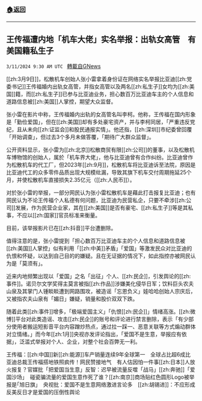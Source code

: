 ###  [:house:返回](README.md)
---


## 王传福遭内地「机车大佬」实名举报：出轨女高管　有美国籍私生子
`3/11/2024 9:30 AM UTC ` [轉載自GNews](https://gnews.org/articles/2383879)

[[zh:3月9日]]，松散机车创始人张小雷拿着身份证在网络实名举报比亚迪[[zh:党委书记]]王传福婚内出轨女高管，并指女高管以及两名[[zh:私生子]]女均为[[zh:美国]]籍，而[[zh:私生子]]已参与比亚迪业务，担心数百万比亚迪车主的个人信息和道路信息被[[zh:美国]]人掌控，期望大众监督。

张小雷在影片中称，王传福婚内出轨的女高管名叫李柯。他称，王传福在国内形象是「勤俭爱国」，但在[[zh:美国]]却有多处豪宅资产，并与李柯同居，「严重违反党纪，且从未向[[zh:证监会]]和股民通报实情」。他还指，[[zh:深圳]]市纪委曾回覆「开始调查」，但过去3个多月未做答覆，「期待广大群众监督」。

公开资料显示，张小雷为[[zh:北京]]松散商贸有限[[zh:公司]]的董事，以及松散机车博物馆的创始人，属於「机车界大佬」，他与比亚迪曾有合作纠纷。比亚迪曾作为松散机车的代工厂，但2023年[[zh:9月]]，松散机车将比亚迪诉至法院，原因是比亚迪代工的众多零件品质出现大规模纰漏，导致其旗下机车交付周期拖延25个月，并使松散机车直接损失2.35亿元（[[zh:人民币]]）。

对於张小雷的举报，一部分网民认为张小雷松散机车是藉此打击报复比亚迪；也有网民认为不论王传福个人私德有何问题，比亚迪为民营私企，只要不牵涉[[zh:公司]]发展，作为民营企业家，其在[[zh:美国]]是否有豪宅、[[zh:私生子]]等是其私事，不应以[[zh:国家]]官员标准来衡量。

目前，该举报影片已在[[zh:抖音]]平台遭删除。

值得注意的是，张小雷提到「担心数百万比亚迪车主的个人信息和道路信息被[[zh:美国]]人掌控」似有利用「[[zh:中美]]矛盾」「爱国」等激发民众对比亚迪的仇恨和怀疑，以达到自己目的的嫌疑。且在无证据的情况下，如此指控亦被网民认为是「莫须有」。

近来内地频繁出现以「爱国」之名「出征」个人、[[zh:民企]]，引发舆论的[[zh:事件]]。诺贝尔文学奖得主莫言被指[[zh:作品]]涉嫌美化侵华日军；饮料巨头农夫山泉及其掌门人锺睒睒遭到网路围攻，被造谣「忘恩负义」娃哈哈创始人宗庆后，又被指农夫山泉有「媚日」嫌疑，销量和股价双双下跌。

随着此类[[zh:事件]]增多，「极端爱国主义」「仇恨[[zh:民企]]」情绪高涨。[[zh:微博]]平台对此类造谣、攻击[[zh:民企]]的账号和评论进行禁言删除，表示「有少部分使用者搬运短影音平台内容蹭炒热点，通过拉一踩一、恶意关联等方式煽动群体对立情绪。」而今年[[zh:1月]]央视亦发评论指出，「爱国不是生意，举报应有依据」，泛滥式举报对个人、企业，对整个社会百弊无一利。

王传福：[[zh:中国]]新[[zh:能源]]车产销量连续9年全球第一　全球占比超6成比亚迪总裁王传福搭地铁照疯传！网民赞接地气　有人估因怕一件事[[zh:日本]]人放火报复？官媒批「把爱国当生意」反智：迟早被流量反噬「战马」[[zh:奔驰]]「爱国沙场」　碰瓷骗流量的爱国生意作死了谁？[[zh:南京]]商场贴红色圆形Logo被举报是｢旭日旗｣　央视批：爱国不是生意网络激进言论多　[[zh:胡锡进]]：不应形成反美反日才是爱国的压倒性舆论
